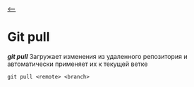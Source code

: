 [<--](/readme.md)

# Git pull

***git pull*** Загружает изменения из удаленного репозитория и автоматически применяет их к текущей ветке

```
git pull <remote> <branch>
```
